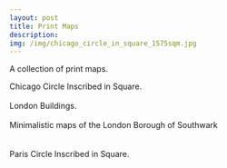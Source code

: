 ```yaml
---
layout: post
title: Print Maps
description:
img: /img/chicago_circle_in_square_1575sqm.jpg
---
```


A collection of print maps. 

<div class="col">
	<img class="col" src="{{ site.baseurl }}/img/chicago_circle_in_square_1575sqm.jpg" alt="" title=""/>
</div>
<div class="col three caption">
	Chicago Circle Inscribed in Square.
</div>

<br>

<div class="col">
	<img class="col" src="{{ site.baseurl }}/img/greater_london_building_footprints.jpg" alt="" title=""/>
</div>
<div class="col three caption">
	London Buildings.
</div>

<br>

<div class="col">
	<img class="col" src="{{ site.baseurl }}/img/southwark.jpeg" alt="" title=""/>
</div>
<div class="col three caption">
	Minimalistic maps of the London Borough of Southwark
</div>

<br>


<br>

<div class="col">
	<img class="col" src="{{ site.baseurl }}/img/paris_arc_circle_in_square.jpg" alt="" title=""/>
</div>
<div class="col three caption">
	Paris Circle Inscribed in Square.
</div>

<br>

